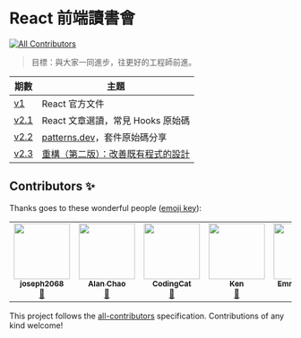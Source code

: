 # React 前端讀書會
<!-- ALL-CONTRIBUTORS-BADGE:START - Do not remove or modify this section -->
[![All Contributors](https://img.shields.io/badge/all_contributors-7-orange.svg?style=flat-square)](#contributors-)
<!-- ALL-CONTRIBUTORS-BADGE:END -->

> 目標：與大家一同進步，往更好的工程師前進。

| 期數           | 主題                                                      |
| -------------- | --------------------------------------------------------- |
| [v1](./v1)     | React 官方文件                                            |
| [v2.1](./v2.1) | React 文章選讀，常見 Hooks 原始碼                         |
| [v2.2](./v2.2) | [patterns.dev](https://www.patterns.dev/)，套件原始碼分享 |
| [v2.3](./v2.3) | [重構（第二版）：改善既有程式的設計](https://www.books.com.tw/products/0010825896) |

## Contributors ✨

Thanks goes to these wonderful people ([emoji key](https://allcontributors.org/docs/en/emoji-key)):

<!-- ALL-CONTRIBUTORS-LIST:START - Do not remove or modify this section -->
<!-- prettier-ignore-start -->
<!-- markdownlint-disable -->
<table>
  <tr>
    <td align="center"><a href="https://github.com/joseph2068"><img src="https://avatars.githubusercontent.com/u/28560039?v=4?s=100" width="100px;" alt=""/><br /><sub><b>joseph2068</b></sub></a><br /><a href="https://github.com/pjchender/react-study-group/commits?author=joseph2068" title="Documentation">📖</a></td>
    <td align="center"><a href="https://radiant-ridge-90533.herokuapp.com/"><img src="https://avatars.githubusercontent.com/u/22141289?v=4?s=100" width="100px;" alt=""/><br /><sub><b>Alan Chao</b></sub></a><br /><a href="https://github.com/pjchender/react-study-group/commits?author=ChaoTzuJung" title="Documentation">📖</a></td>
    <td align="center"><a href="https://github.com/CodewJoy"><img src="https://avatars.githubusercontent.com/u/55119707?v=4?s=100" width="100px;" alt=""/><br /><sub><b>CodingCat</b></sub></a><br /><a href="https://github.com/pjchender/react-study-group/commits?author=CodewJoy" title="Documentation">📖</a></td>
    <td align="center"><a href="https://github.com/YouMinTW"><img src="https://avatars.githubusercontent.com/u/50104002?v=4?s=100" width="100px;" alt=""/><br /><sub><b>Ken</b></sub></a><br /><a href="https://github.com/pjchender/react-study-group/commits?author=YouMinTW" title="Documentation">📖</a></td>
    <td align="center"><a href="https://github.com/ecolip"><img src="https://avatars.githubusercontent.com/u/56777887?v=4?s=100" width="100px;" alt=""/><br /><sub><b>Emma Cheng</b></sub></a><br /><a href="https://github.com/pjchender/react-study-group/commits?author=ecolip" title="Documentation">📖</a></td>
    <td align="center"><a href="https://github.com/tonytonitone6"><img src="https://avatars.githubusercontent.com/u/11513603?v=4?s=100" width="100px;" alt=""/><br /><sub><b>Stan</b></sub></a><br /><a href="https://github.com/pjchender/react-study-group/commits?author=tonytonitone6" title="Documentation">📖</a></td>
    <td align="center"><a href="https://github.com/RalfHsiao"><img src="https://avatars.githubusercontent.com/u/8230869?v=4?s=100" width="100px;" alt=""/><br /><sub><b>Ralf</b></sub></a><br /><a href="https://github.com/pjchender/react-study-group/commits?author=RalfHsiao" title="Documentation">📖</a></td>
  </tr>
</table>

<!-- markdownlint-restore -->
<!-- prettier-ignore-end -->

<!-- ALL-CONTRIBUTORS-LIST:END -->

This project follows the [all-contributors](https://github.com/all-contributors/all-contributors) specification. Contributions of any kind welcome!
